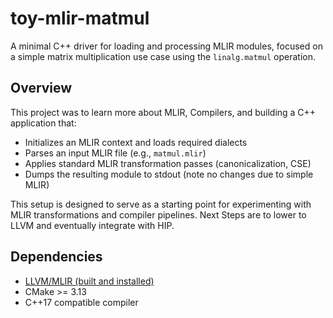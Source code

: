# toy-mlir-matmul

A minimal C++ driver for loading and processing MLIR modules, focused on a simple matrix multiplication use case using the `linalg.matmul` operation.

## Overview

This project was to learn more about MLIR, Compilers, and building a C++ application that:
- Initializes an MLIR context and loads required dialects
- Parses an input MLIR file (e.g., `matmul.mlir`)
- Applies standard MLIR transformation passes (canonicalization, CSE)
- Dumps the resulting module to stdout (note no changes due to simple MLIR)

This setup is designed to serve as a starting point for experimenting with MLIR transformations and compiler pipelines.
Next Steps are to lower to LLVM and eventually integrate with HIP. 

## Dependencies

- [LLVM/MLIR (built and installed)](https://mlir.llvm.org/getting_started/)
- CMake >= 3.13
- C++17 compatible compiler

